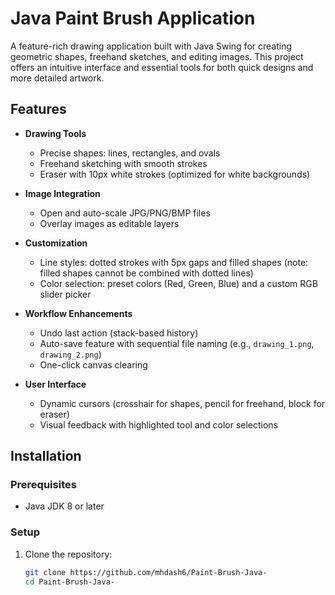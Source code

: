 # Java Paint Brush Application

A feature-rich drawing application built with Java Swing for creating geometric shapes, freehand sketches, and editing images. This project offers an intuitive interface and essential tools for both quick designs and more detailed artwork.

## Features

- **Drawing Tools**
  - Precise shapes: lines, rectangles, and ovals
  - Freehand sketching with smooth strokes
  - Eraser with 10px white strokes (optimized for white backgrounds)

- **Image Integration**
  - Open and auto-scale JPG/PNG/BMP files
  - Overlay images as editable layers

- **Customization**
  - Line styles: dotted strokes with 5px gaps and filled shapes (note: filled shapes cannot be combined with dotted lines)
  - Color selection: preset colors (Red, Green, Blue) and a custom RGB slider picker

- **Workflow Enhancements**
  - Undo last action (stack-based history)
  - Auto-save feature with sequential file naming (e.g., `drawing_1.png`, `drawing_2.png`)
  - One-click canvas clearing

- **User Interface**
  - Dynamic cursors (crosshair for shapes, pencil for freehand, block for eraser)
  - Visual feedback with highlighted tool and color selections

## Installation

### Prerequisites
- Java JDK 8 or later

### Setup
1. Clone the repository:
   ```bash
   git clone https://github.com/mhdash6/Paint-Brush-Java-
   cd Paint-Brush-Java-
